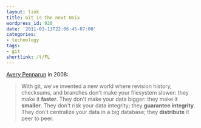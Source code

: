 ```yaml
---
layout: link
title: Git is the next Unix
wordpress_id: 920
date: '2011-03-13T22:06:45-07:00'
categories:
- technology
tags:
- git
shortlink: /t/FL
---
```

[Avery Pennarun](http://apenwarr.ca/log/?m=200801#31) in 2008:

> With git, we've invented a new world where revision history, checksums, and branches don't make your filesystem
> slower: they make it **faster**. They don't make your data bigger: they make it **smaller**. They don't risk your data
> integrity; they **guarantee integrity**. They don't centralize your data in a big database; they **distribute** it
> peer to peer.
